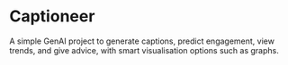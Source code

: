 # Captioneer
A simple GenAI project to generate captions, predict engagement, view trends, and give advice, with smart visualisation options such as graphs. 
